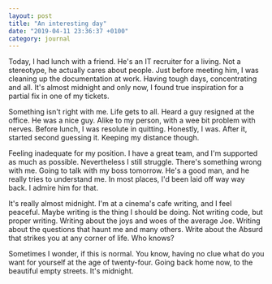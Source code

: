 ```yaml
---
layout: post
title: "An interesting day"
date: "2019-04-11 23:36:37 +0100"
category: journal
---
```



Today, I had lunch with a friend. He's an IT recruiter for a living. Not a stereotype, he actually
cares about people. Just before meeting him, I was cleaning up the documentation at work. Having
tough days, concentrating and all. It's almost midnight and only now, I found true inspiration for
a partial fix in one of my tickets.

Something isn't right with me. Life gets to all. Heard a guy resigned at the office. He was a nice
guy. Alike to my person, with a wee bit problem with nerves. Before lunch, I was resolute in
quitting. Honestly, I was. After it, started second guessing it. Keeping my distance though.

Feeling inadequate for my position. I have a great team, and I'm supported as much as possible.
Nevertheless I still struggle. There's something wrong with me. Going to talk with my boss tomorrow.
He's a good man, and he really tries to understand me. In most places, I'd been laid off way way
back. I admire him for that.

It's really almost midnight. I'm at a cinema's cafe writing, and I feel peaceful. Maybe writing is
the thing I should be doing. Not writing code, but proper writing. Writing about the joys and woes
of the average Joe. Writing about the questions that haunt me and many others. Write about the
Absurd that strikes you at any corner of life. Who knows?

Sometimes I wonder, if this is normal. You know, having no clue what do you want for yourself at the
 age of twenty-four. Going back home now, to the beautiful empty streets. It's midnight.


